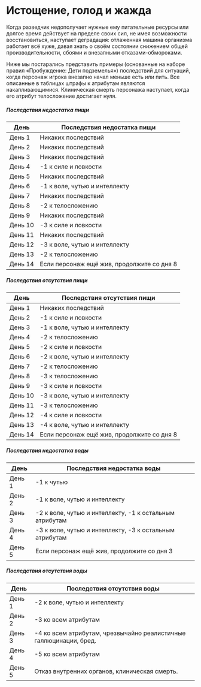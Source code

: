 # Истощение, голод и жажда
Когда разведчик недополучает нужные ему питательные ресурсы или долгое время действует на пределе своих сил, не имея возможности восстановиться, наступает деградация: отлаженная машина организма работает всё хуже, давая знать о своём состоянии снижением общей производительности, сбоями и внезапными отказами-обмороками.

Ниже мы постарались представить примеры (основанные на наборе правил «Пробуждение: Дети подземелья») последствий для ситуаций, когда персонаж игрока внезапно начал меньше есть или пить. Все описанные в таблицах штрафы к атрибутам являются накапливающимися. Клиническая смерть персонажа наступает, когда его атрибут телосложение достигает нуля.

##### Последствия недостатка пищи
|День|Последствия недостатка пищи|
|--- |--- |
|День 1|Никаких последствий|
|День 2|Никаких последствий|
|День 3|Никаких последствий|
|День 4|-1 к силе и ловкости|
|День 5|Никаких последствий|
|День 6|-1 к воле, чутью и интеллекту|
|День 7|Никаких последствий|
|День 8|-2 к телосложению|
|День 9|Никаких последствий|
|День 10|-3 к силе и ловкости|
|День 11|Никаких последствий|
|День 12|-3 к воле, чутью и интеллекту|
|День 13|-2 к телосложению|
|День 14|Если персонаж ещё жив, продолжите со дня 8|

##### Последствия отсутствия пищи
|День|Последствия отсутствия пищи|
|--- |--- |
|День 1|Никаких последствий|
|День 2|-1 к силе и ловкости|
|День 3|-1 к воле, чутью и интеллекту|
|День 4|-2 к телосложению|
|День 5|-2 к силе и ловкости|
|День 6|-2 к воле, чутью и интеллекту|
|День 7|-2 к телосложению|
|День 8|-3 к телосложению|
|День 9|-3 к силе и ловкости|
|День 10|-3 к воле, чутью и интеллекту|
|День 11|-3 к телосложению|
|День 12|-4 к силе и ловкости|
|День 13|-4 к воле, чутью и интеллекту|
|День 14|Если персонаж ещё жив, продолжите со дня 8|

##### Последствия недостатка воды
|День|Последствия недостатка воды|
|--- |--- |
|День 1|-1 к чутью|
|День 2|-1 к воле, чутью и интеллекту|
|День 3|-2 к воле, чутью и интеллекту, -1 к остальным атрибутам|
|День 4|-3 к воле, чутью и интеллекту, -3 к остальным атрибутам|
|День 5|Если персонаж ещё жив, продолжите со дня 3|

##### Последствия отсутствия воды
|День|Последствия отсутствия воды|
|--- |--- |
|День 1|-2 к воле, чутью и интеллекту|
|День 2|-3 ко всем атрибутам|
|День 3|-4 ко всем атрибутам, чрезвычайно реалистичные галлюцинации, бред.|
|День 4|-5 ко всем атрибутам|
|День 5|Отказ внутренних органов, клиническая смерть.|
